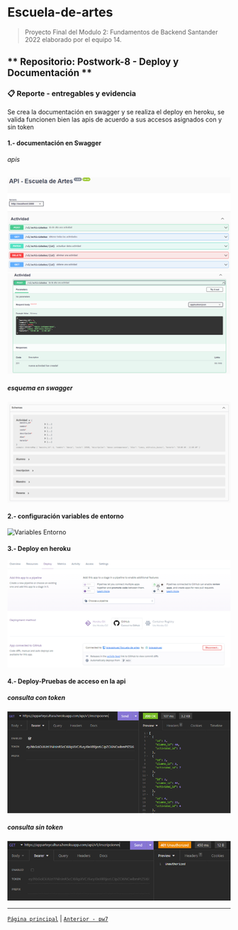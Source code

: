 # Escuela-de-artes

>Proyecto Final del Modulo 2: Fundamentos de Backend Santander 2022 elaborado por el equipo 14.

## ** Repositorio: Postwork-8 - Deploy y Documentación **

### 📋 Reporte - entregables y evidencia

Se crea la documentación en swagger y se realiza el deploy en heroku, se valida funcionen bien las apis de acuerdo a sus accesos asignados con y sin token

#### 1.- documentación en Swagger

###### apis
<img src="img/1A.swagger.png" alt="ejemplo swagger 1" >
<img src="img/1B.swagger.png" alt="ejemplo swagger 2" >

##### esquema en swagger
<img src="img/1C.swagger.png" alt="ejemplo swagger 3" >

#### 2.- configuración variables de entorno
<img src="img/2.variablesentorno.png" alt="Variables Entorno" >

#### 3.- Deploy en heroku
<img src="img/3.deployheroku.png" alt="Deploy en heroku" >

#### 4.- Deploy-Pruebas de acceso en la api

##### consulta con token
<img src="img/4.consultacontoken.png" alt="Deploy en heroku" >

##### consulta sin token
<img src="img/4.consultasintoken.png" alt="Deploy en heroku" >


-------
[`Página principal`](../../README.md) | [`Anterior - pw7`](../pw7/README.md)
